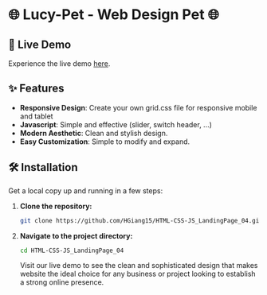 # 🌐 Lucy-Pet - Web Design Pet 🌐

## 🚀 Live Demo

Experience the live demo [here](https://hgiang15.github.io/HTML-CSS-JS_LandingPage_04/).

## ✨ Features

- **Responsive Design**: Create your own grid.css file for responsive mobile and tablet
- **Javascript**: Simple and effective (slider, switch header, ...)
- **Modern Aesthetic**: Clean and stylish design.
- **Easy Customization**: Simple to modify and expand.

## 🛠️ Installation

Get a local copy up and running in a few steps:

1. **Clone the repository:**
   ```bash
   git clone https://github.com/HGiang15/HTML-CSS-JS_LandingPage_04.git
   ```
2. **Navigate to the project directory:**
   ```bash
   cd HTML-CSS-JS_LandingPage_04
   ```
   Visit our live demo to see the clean and sophisticated design that makes website the ideal choice for any business or project looking to establish a strong online presence.
